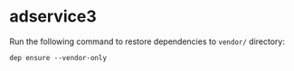 # adservice3

Run the following command to restore dependencies to `vendor/` directory:

    dep ensure --vendor-only
